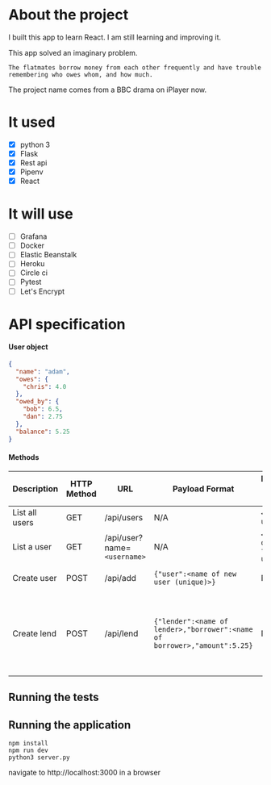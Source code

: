 # About the project

I built this app to learn React. I am still learning and improving it.

This app solved an imaginary problem.

```
The flatmates borrow money from each other frequently and have trouble remembering who owes whom, and how much.
```

The project name comes from a BBC drama on iPlayer now.

# It used

- [x] python 3
- [x] Flask
- [x] Rest api
- [x] Pipenv
- [x] React

# It will use

- [ ] Grafana
- [ ] Docker
- [ ] Elastic Beanstalk
- [ ] Heroku
- [ ] Circle ci
- [ ] Pytest
- [ ] Let's Encrypt

# API specification

#### User object

```json
{
  "name": "adam",
  "owes": {
    "chris": 4.0
  },
  "owed_by": {
    "bob": 6.5,
    "dan": 2.75
  },
  "balance": 5.25
}
```

#### Methods

| Description    | HTTP Method | URL                         | Payload Format                                                            | Response w/o Payload         | Response w/ Payload                                                             |
| -------------- | ----------- | --------------------------- | ------------------------------------------------------------------------- | ---------------------------- | ------------------------------------------------------------------------------- |
| List all users | GET         | /api/users                  | N/A                                                                       | `<all users>`                |
| List a user    | GET         | /api/user?name=`<username>` | N/A                                                                       | `<User object for the user>` |
| Create user    | POST        | /api/add                    | `{"user":<name of new user (unique)>}`                                    | N/A                          | `<User object for new user>`                                                    |
| Create lend    | POST        | /api/lend                   | `{"lender":<name of lender>,"borrower":<name of borrower>,"amount":5.25}` | N/A                          | `{"users":<updated User objects for <lender> and <borrower> (sorted by name)>}` |

## Running the tests

## Running the application

```
npm install
npm run dev
python3 server.py
```
navigate to http://localhost:3000 in a browser

